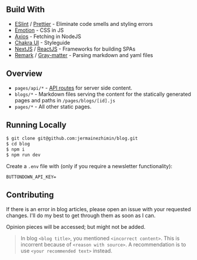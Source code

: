 ## Build With 
- [ESlint](https://eslint.org) / [Prettier](https://prettier.io) - Eliminate code smells and styling errors
- [Emotion](https://emotion.sh) - CSS in JS
- [Axios](https://github.com/axios/axios) -  Fetching in NodeJS
- [Chakra UI](https://chakra-ui.com) - Styleguide
- [NextJS](https://nextjs.org) / [ReactJS](https://reactjs.org) - Frameworks for building SPAs
- [Remark](https://github.com/remarkjs/remark) / [Gray-matter](https://github.com/jonschlinkert/gray-matter) - Parsing markdown and yaml files

## Overview

- `pages/api/*` - [API routes](https://nextjs.org/docs/api-routes/introduction) for server side content.
- `blogs/*` - Markdown files serving the content for the statically generated pages and paths in `/pages/blogs/[id].js`
- `pages/*` - All other static pages.

## Running Locally

```bash
$ git clone git@github.com:jermainezhimin/blog.git
$ cd blog
$ npm i
$ npm run dev
```

Create a `.env` file with (only if you require a newsletter functionality):

```
BUTTONDOWN_API_KEY=
```

## Contributing

If there is an error in blog articles, please open an issue with your requested changes. I'll do my best to get through them as soon as I can.

Opinion pieces will be accessed; but might not be added.

> In blog `<blog title>`, you mentioned `<incorrect content>`. This is incorrent because of `<reason with source>`. A recommendation is to use `<your recommended text>` instead.
